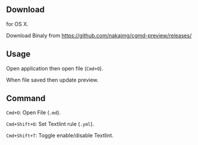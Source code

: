 ## Download

for OS X.

Download Binaly from https://github.com/nakajmg/cgmd-preview/releases/

## Usage

Open application then open file (`Cmd+O`).

When file saved then update preview.

## Command

`Cmd+O`: Open File (`.md`).

`Cmd+Shift+O`: Set Textlint rule (`.yml`).

`Cmd+Shift+T`: Toggle enable/disable Textlint.
